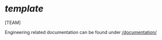 # _template_

[TEAM]

Engineering related documentation can be found under [/documentation/](./documentation/)
